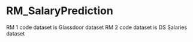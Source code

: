 # RM_SalaryPrediction
RM 1 code dataset is Glassdoor dataset
RM 2 code dataset is DS Salaries dataset
